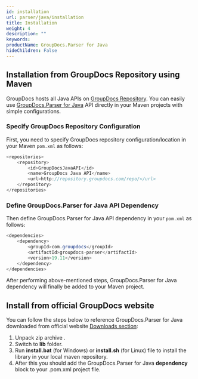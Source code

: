 ```yaml
---
id: installation
url: parser/java/installation
title: Installation
weight: 4
description: ""
keywords: 
productName: GroupDocs.Parser for Java
hideChildren: False
---
```

## Installation from GroupDocs Repository using Maven

GroupDocs hosts all Java APIs on [GroupDocs Repository](https://repository.groupdocs.com). You can easily use [GroupDocs.Parser for Java](https://artifact.groupdocs.com/webapp/#/artifacts/browse/tree/General/repo/com/groupdocs/groupdocs-parser) API directly in your Maven projects with simple configurations.

### Specify GroupDocs Repository Configuration

First, you need to specify GroupDocs repository configuration/location in your Maven `pom.xml` as follows:

```java
<repositories>
    <repository>
        <id>GroupDocsJavaAPI</id>
        <name>GroupDocs Java API</name>
        <url>http://repository.groupdocs.com/repo/</url>
    </repository>
</repositories>
```

### Define GroupDocs.Parser for Java API Dependency

Then define GroupDocs.Parser for Java API dependency in your `pom.xml` as follows:

```java
<dependencies>
    <dependency>
        <groupId>com.groupdocs</groupId>
        <artifactId>groupdocs-parser</artifactId>
        <version>19.11</version> 
    </dependency>
</dependencies>
```

After performing above-mentioned steps, GroupDocs.Parser for Java dependency will finally be added to your Maven project.

## Install from official GroupDocs website

You can follow the steps below to reference GroupDocs.Parser for Java downloaded from official website [Downloads section](https://downloads.groupdocs.com/parser/java):

1.  Unpack zip archive .
2.  Switch to **lib** folder.
3.  Run **install.bat** (for Windows) or **install.sh** (for Linux) file to install the library in your local maven repository.
4.  After this you should add the GroupDocs.Parser for Java **dependency** block to your .pom.xml project file.
